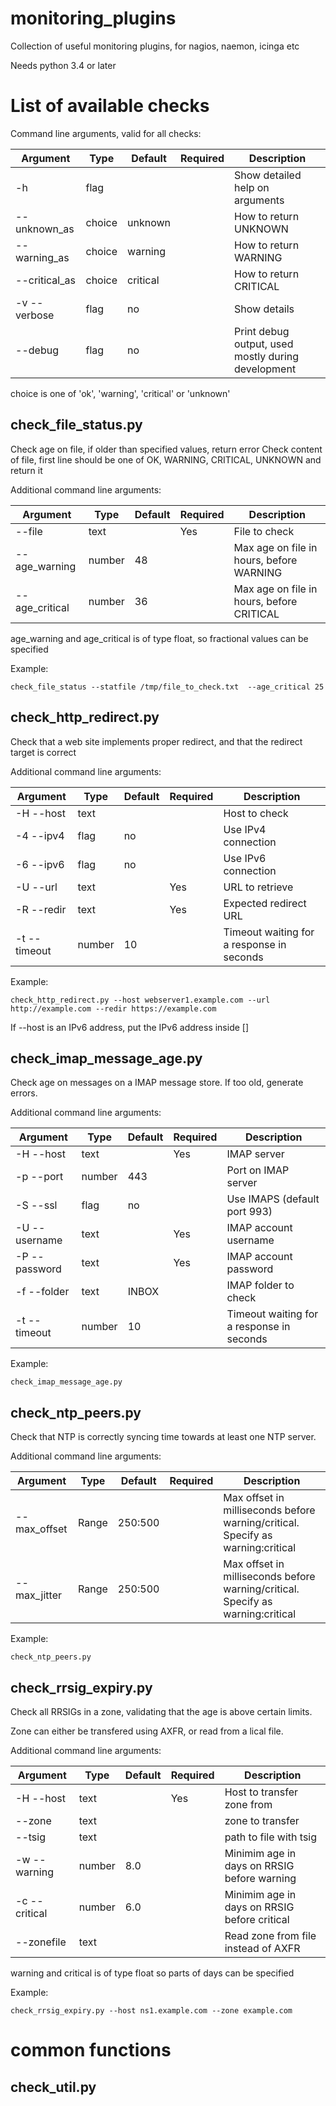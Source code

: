 # monitoring_plugins
Collection of useful monitoring plugins, for nagios, naemon, icinga etc

Needs python 3.4 or later


# List of available checks

Command line arguments, valid for all checks:

| Argument      | Type    | Default  | Required | Description                 |
| --------      | ----    | -------  | -------- |---------------------------- |
| -h            | flag    |          |          | Show detailed help on arguments |
| --unknown_as  | choice  | unknown  |          | How to return UNKNOWN       |
| --warning_as  | choice  | warning  |          | How to return WARNING       |
| --critical_as | choice  | critical |          | How to return CRITICAL      |
| -v --verbose  | flag    | no       |          | Show details                |
| --debug       | flag    | no       |          | Print debug output, used mostly during development |

choice is one of 'ok', 'warning', 'critical' or 'unknown'


## check_file_status.py

Check age on file, if older than specified values, return error
Check content of file, first line should be one of OK, WARNING, CRITICAL, UNKNOWN and return it

Additional command line arguments:

| Argument       | Type    | Default  | Required | Description                 |
| --------       | ----    | -------  | -------- | --------------------------- |
| --file         | text    |          | Yes      | File to check               |
| --age_warning  | number  | 48       |          | Max age on file in hours, before WARNING  |
| --age_critical | number  | 36       |          | Max age on file in hours, before CRITICAL |

age_warning and age_critical is of type float, so fractional values can be specified

Example:

    check_file_status --statfile /tmp/file_to_check.txt  --age_critical 25



## check_http_redirect.py

Check that a web site implements proper redirect, and that the redirect target is correct

Additional command line arguments:

| Argument      | Type    | Default  | Required | Description                 |
| --------      | ----    | -------  | -------- | --------------------------- |
| -H --host     | text    |          |          | Host to check               |
| -4 --ipv4     | flag    | no       |          | Use IPv4 connection         |
| -6 --ipv6     | flag    | no       |          | Use IPv6 connection         |
| -U --url      | text    |          | Yes      | URL to retrieve             |
| -R --redir    | text    |          | Yes      | Expected redirect URL       |
| -t --timeout  | number  | 10       |          | Timeout waiting for a response in seconds |

Example:

    check_http_redirect.py --host webserver1.example.com --url http://example.com --redir https://example.com

If --host is an IPv6 address, put the IPv6 address inside []


## check_imap_message_age.py

Check age on messages on a IMAP message store. If too old, generate errors.

Additional command line arguments:

| Argument      | Type    | Default  | Required | Description                 |
| --------      | ----    | -------  | -------- | --------------------------- |
| -H --host     | text    |          | Yes      | IMAP server                 |
| -p --port     | number  | 443      |          | Port on IMAP server         |
| -S --ssl      | flag    | no       |          | Use IMAPS (default port 993) |
| -U --username | text    |          | Yes      | IMAP account username       |
| -P --password | text    |          | Yes      | IMAP account password       |
| -f --folder   | text    | INBOX    |          | IMAP folder to check        |
| -t --timeout  | number  | 10       |          | Timeout waiting for a response in seconds |

Example:

    check_imap_message_age.py


## check_ntp_peers.py

Check that NTP is correctly syncing time towards at least one NTP server.

Additional command line arguments:

| Argument      | Type    | Default  | Required | Description                 |
| --------      | ----    | -------  | -------- | --------------------------- |
| --max_offset  | Range   | 250:500  |          | Max offset in milliseconds before warning/critical. Specify as warning:critical |
| --max_jitter  | Range   | 250:500  |          | Max offset in milliseconds before warning/critical. Specify as warning:critical |

Example:

    check_ntp_peers.py
    

## check_rrsig_expiry.py

Check all RRSIGs in a zone, validating that the age is above certain limits.

Zone can either be transfered using AXFR, or read from a lical file.


Additional command line arguments:

| Argument      | Type    | Default  | Required | Description                 |
| --------      | ----    | -------  | -------- | --------------------------- |
| -H --host     | text    |          | Yes      | Host to transfer zone from  |
| --zone        | text    |          |          | zone to transfer            |
| --tsig        | text    |          |          | path to file with tsig      |
| -w --warning  | number  | 8.0      |          | Minimim age in days on RRSIG before warning |
| -c --critical | number  | 6.0      |          | Minimim age in days on RRSIG before critical |
| --zonefile    | text    |          |          | Read zone from file instead of AXFR |

warning and critical is of type float so parts of days can be specified

Example:

    check_rrsig_expiry.py --host ns1.example.com --zone example.com
                          
                          
# common functions

## check_util.py


